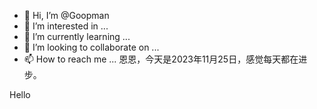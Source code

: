 - 👋 Hi, I’m @Goopman
- 👀 I’m interested in ...
- 🌱 I’m currently learning ...
- 💞️ I’m looking to collaborate on ...
- 📫 How to reach me ...
恩恩，今天是2023年11月25日，感觉每天都在进步。
<!---
Goopman/Goopman is a ✨ special ✨ repository because its `README.md` (this file) appears on your GitHub profile.
You can click the Preview link to take a look at your changes.
--->
Hello
